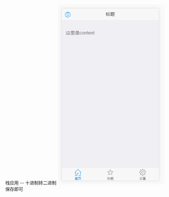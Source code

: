 栈应用 -- 十进制转二进制
![栈--十进制转二进制](https://raw.githubusercontent.com/hongmaju/light7Local/master/img/productShow/20170518152848.png)
保存即可
